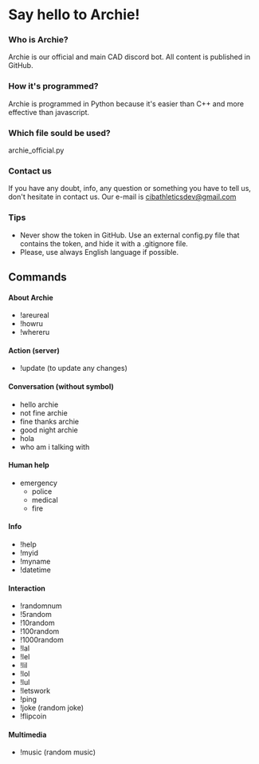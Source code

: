 # Say hello to Archie!
### Who is Archie?
Archie is our official and main CAD discord bot. All content is published in GitHub.
### How it's programmed?
Archie is programmed in Python because it's easier than C++ and more effective than javascript.
### Which file sould be used?
archie_official.py
### Contact us
If you have any doubt, info, any question or something you have to tell us, don't hesitate in contact us. Our e-mail is cibathleticsdev@gmail.com
### Tips
   - Never show the token in GitHub. Use an external config.py file that contains the token, and hide it with a .gitignore file.
   - Please, use always English language if possible.

## Commands
#### About Archie
   - !areureal
   - !howru
   - !whereru

#### Action (server)
   - !update (to update any changes)

#### Conversation (without symbol)
   - hello archie
   - not fine archie
   - fine thanks archie
   - good night archie
   - hola
   - who am i talking with

#### Human help
   - emergency
     - police
     - medical
     - fire

#### Info
   - !help
   - !myid
   - !myname
   - !datetime

#### Interaction
   - !randomnum
   - !5random
   - !10random
   - !100random
   - !1000random
   - !lal
   - !lel
   - !lil
   - !lol
   - !lul
   - !letswork
   - !ping
   - !joke (random joke)
   - !flipcoin

#### Multimedia
   - !music (random music)

